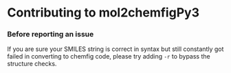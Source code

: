 # Contributing to mol2chemfigPy3

### Before reporting an issue
If you are sure your SMILES string is correct in syntax but still constantly got failed in converting to chemfig code, please try adding `-r` to bypass the structure checks.

